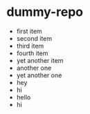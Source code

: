# dummy-repo
* first item
* second item
* third item
* fourth item
* yet another item
* another one
* yet another one
* hey
* hi
* hello
* hi
